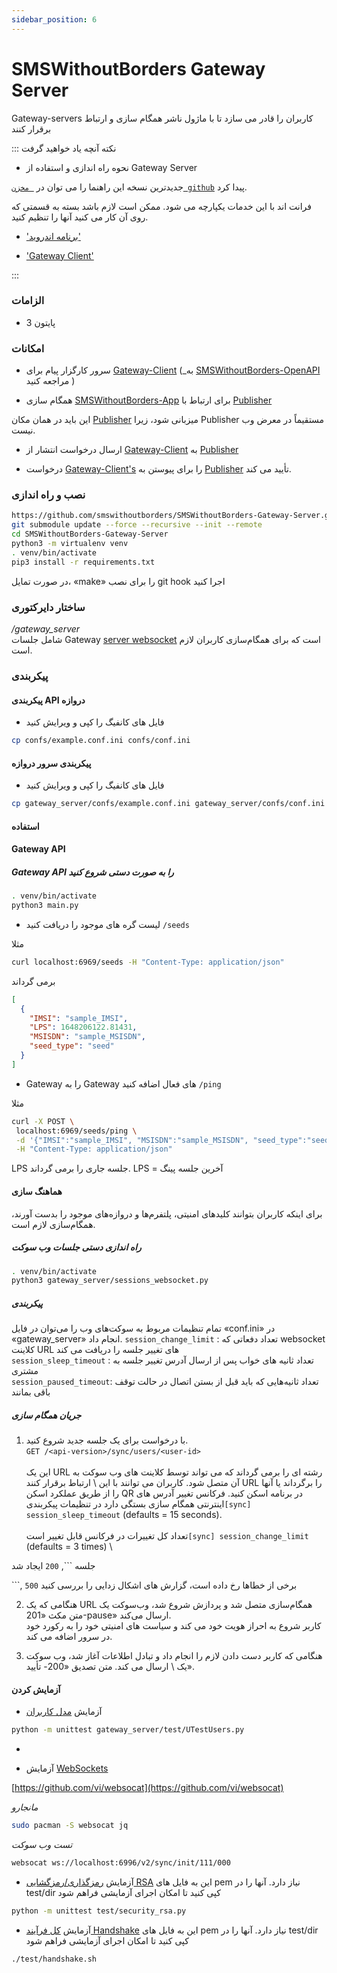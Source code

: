 ```yaml
---
sidebar_position: 6
---
```


# SMSWithoutBorders Gateway Server

Gateway-servers کاربران را قادر می سازد تا با ماژول ناشر همگام سازی و ارتباط برقرار کنند

:::
نکته آنچه یاد خواهید گرفت

- نحوه راه اندازی و استفاده از Gateway Server

جدیدترین نسخه این راهنما را می توان در [` مخزن github`](https://github.com/smswithoutborders/SMSWithoutBorders-Gateway-Server) پیدا کرد.

فرانت اند با این خدمات یکپارچه می شود. ممکن است لازم باشد بسته به قسمتی که روی آن کار می کنید آنها را تنظیم کنید.

- ['برنامه اندروید'](https://github.com/smswithoutborders/SMSWithoutBorders-App-Android)

- ['Gateway Client'](https://github.com/smswithoutborders/SMSWithoutBorders-Gateway-Client)

:::

### الزامات

- پایتون 3

### امکانات

- سرور کارگزار پیام برای [Gateway-Client](https://github.com/smswithoutborders/SMSWithoutBorders-Gateway-Client) (\_به [SMSWithoutBorders-OpenAPI](https://github.com/smswithoutborders/SMSWith-Open) مراجعه کنید )

- همگام سازی [SMSWithoutBorders-App](https://github.com/smswithoutborders/SMSWithoutBorders-App-Android) برای ارتباط با          [Publisher](https://github.com/smswithoutborders/SMSWithoutBorders-Publisher)

 این باید در همان مکان [Publisher](https://github.com/smswithoutborders/SMSWithoutBorders-Publisher) میزبانی شود، زیرا Publisher مستقیماً در معرض وب نیست.

- ارسال درخواست انتشار از [Gateway-Client](https://github.com/smswithoutborders/SMSWithoutBorders-Gateway-Client) به [Publisher](https://github.com/smswithoutborders/SMSWithoutBorders-Publisher)

- درخواست [Gateway-Client's](https://github.com/smswithoutborders/SMSWithoutBorders-Gateway-Client) را برای پیوستن به [Publisher](https://github.com/smswithoutborders/SMSWithoutBorders-Publisher) تأیید می کند.

### نصب و راه اندازی

```bash
https://github.com/smswithoutborders/SMSWithoutBorders-Gateway-Server.git
git submodule update --force --recursive --init --remote
cd SMSWithoutBorders-Gateway-Server
python3 -m virtualenv venv
. venv/bin/activate
pip3 install -r requirements.txt
```

در صورت تمایل، «make» را برای نصب git hook اجرا کنید

### ساختار دایرکتوری

_/gateway_server_ \
شامل جلسات Gateway [server websocket](https://github.com/smswithoutborders/SMSWithoutBorders-Gateway-Server/tree/main/gateway_server/sessions_websocket.py) است که برای همگام‌سازی کاربران لازم است.

### پیکربندی

#### پیکربندی API دروازه

- فایل های کانفیگ را کپی و ویرایش کنید

```bash
cp confs/example.conf.ini confs/conf.ini
```

#### پیکربندی سرور دروازه

- فایل های کانفیگ را کپی و ویرایش کنید

```bash
cp gateway_server/confs/example.conf.ini gateway_server/confs/conf.ini
```

#### استفاده

<a name="synchronization" ></a>

#### Gateway API

##### Gateway API را به صورت دستی شروع کنید

```bash
. venv/bin/activate
python3 main.py
```

- لیست گره های موجود را دریافت کنید
  `/seeds
`

مثلا

```bash
curl localhost:6969/seeds -H "Content-Type: application/json"
```

برمی گرداند

```json
[
  {
    "IMSI": "sample_IMSI",
    "LPS": 1648206122.81431,
    "MSISDN": "sample_MSISDN",
    "seed_type": "seed"
  }
]
```

- Gateway را به Gateway های فعال اضافه کنید
  `/ping
`

مثلا

```bash
curl -X POST \
 localhost:6969/seeds/ping \
 -d '{"IMSI":"sample_IMSI", "MSISDN":"sample_MSISDN", "seed_type":"seed"}' \
 -H "Content-Type: application/json"
```

LPS جلسه جاری را برمی گرداند. LPS = آخرین جلسه پینگ

#### هماهنگ سازی

برای اینکه کاربران بتوانند کلیدهای امنیتی، پلتفرم‌ها و دروازه‌های موجود را بدست آورند، همگام‌سازی لازم است.

##### راه اندازی دستی جلسات وب سوکت

```bash
. venv/bin/activate
python3 gateway_server/sessions_websocket.py
```

##### پیکربندی

تمام تنظیمات مربوط به سوکت‌های وب را می‌توان در فایل «conf.ini» در «gateway_server» انجام داد.
`session_change_limit` : تعداد دفعاتی که websocket کلاینت URL های تغییر جلسه را دریافت می کند \
`session_sleep_timeout` : تعداد ثانیه های خواب پس از ارسال آدرس تغییر جلسه به مشتری \
`session_paused_timeout`: تعداد ثانیه‌هایی که باید قبل از بستن اتصال در حالت توقف باقی بمانند

##### جریان همگام سازی

1. با درخواست برای یک جلسه جدید شروع کنید. \
   `GET /<api-version>/sync/users/<user-id>` \
   \
   این یک URL رشته ای را برمی گرداند که می تواند توسط کلاینت های وب سوکت به آن متصل شود. کاربران می توانند با این \ ارتباط برقرار کنند
   URL را برگرداند یا آنها را از طریق عملکرد اسکن QR در برنامه اسکن کنید. فرکانس تغییر آدرس های اینترنتی همگام سازی بستگی دارد
   در تنظیمات پیکربندی`[sync] session_sleep_timeout` (defaults = 15 seconds). \
   \
   تعداد کل تغییرات در فرکانس قابل تغییر است`[sync] session_change_limit` (defaults = 3 times) \

جلسه ```, `200` ایجاد شد

```, `500` برخی از خطاها رخ داده است، گزارش های اشکال زدایی را بررسی کنید

2. هنگامی که یک URL همگام‌سازی متصل شد و پردازش شروع شد، وب‌سوکت یک متن مکث «201-pause» ارسال می‌کند. \
   کاربر شروع به احراز هویت خود می کند و سیاست های امنیتی خود را به رکورد خود در سرور اضافه می کند.

3. هنگامی که کاربر دست دادن لازم را انجام داد و تبادل اطلاعات آغاز شد، وب سوکت یک \ ارسال می کند.
   متن تصدیق «200- تأیید».

<a name="testing"></a>

#### آزمایش کردن

- آزمایش [مدل کاربران](https://github.com/smswithoutborders/SMSWithoutBorders-Gateway-Server/tree/main/gateway_server/users.py)

```bash
python -m unittest gateway_server/test/UTestUsers.py
```

-

* آزمایش [WebSockets](https://github.com/smswithoutborders/SMSWithoutBorders-Gateway-Server/tree/main/gateway_server/sessions_websocket.py)

[https://github.com/vi/websocat](https://github.com/vi/websocat)

_مانجارو_

```bash
sudo pacman -S websocat jq
```

_تست وب سوکت_

```bash
websocat ws://localhost:6996/v2/sync/init/111/000
```

- آزمایش [رمزگذاری/رمزگشایی RSA](https://github.com/smswithoutborders/SMSWithoutBorders-Gateway-Server/tree/main/test/security_rsa.py)
  این به فایل های pem نیاز دارد. آنها را در test/dir کپی کنید تا امکان اجرای آزمایشی فراهم شود

```bash
python -m unittest test/security_rsa.py
```

- آزمایش [کل فرآیند Handshake](https://github.com/smswithoutborders/SMSWithoutBorders-Gateway-Server/tree/main/test/handshake.py)
  این به فایل های pem نیاز دارد. آنها را در test/dir کپی کنید تا امکان اجرای آزمایشی فراهم شود

```bash
./test/handshake.sh
```
